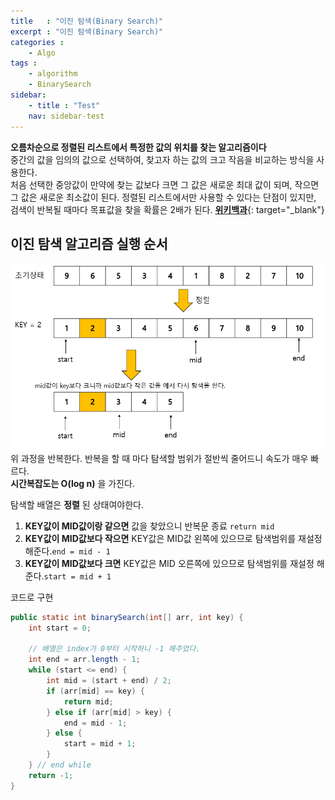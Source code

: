 ```yaml
---
title   : "이진 탐색(Binary Search)"
excerpt : "이진 탐색(Binary Search)"
categories : 
    - Algo
tags : 
    - algorithm
    - BinarySearch
sidebar:
    - title : "Test"
    nav: sidebar-test
---
```


__오름차순으로 정렬된 리스트에서 특정한 값의 위치를 찾는 알고리즘이다__  
중간의 값을 임의의 값으로 선택하여, 찾고자 하는 값의 크고 작음을 비교하는 방식을 사용한다.  
처음 선택한 중앙값이 만약에 찾는 값보다 크면 그 값은 새로운 최대 값이 되며, 작으면 그 값은 새로운 최소값이 된다. 정렬된 리스트에서만 사용할 수 있다는 단점이 있지만, 검색이 반복될 때마다 목표값을 찾을 확률은 2배가 된다. 
[__위키백과__](https://ko.wikipedia.org/wiki/%EC%9D%B4%EC%A7%84_%EA%B2%80%EC%83%89_%EC%95%8C%EA%B3%A0%EB%A6%AC%EC%A6%98){: target="_blank"}  

## 이진 탐색 알고리즘 실행 순서
![이진탐색](/assets/img/algorithm/bs.PNG) 
위 과정을 반복한다. 반복을 할 때 마다 탐색할 범위가 절반씩 줄어드니 속도가 매우 빠르다.   
__시간복잡도는 O(log n)__ 을 가진다.  

탐색할 배열은 __정렬__ 된 상태여야한다.  
1. __KEY값이 MID값이랑 같으면__ 값을 찾았으니 반복문 종료 `return mid`
2. __KEY값이 MID값보다 작으면__ KEY값은 MID값 왼쪽에 있으므로 탐색범위를 재설정 해준다.`end = mid - 1`
3. __KEY값이 MID값보다 크면__ KEY값은 MID 오른쪽에 있으므로 탐색범위를 재설정 해준다.`start = mid + 1`

코드로 구현
```java
public static int binarySearch(int[] arr, int key) {
    int start = 0; 

    // 배열은 index가 0부터 시작하니 -1 해주었다.
    int end = arr.length - 1;
    while (start <= end) {
        int mid = (start + end) / 2;
        if (arr[mid] == key) {
            return mid;
        } else if (arr[mid] > key) {
            end = mid - 1;
        } else {
            start = mid + 1;
        }
    } // end while
    return -1;
}
```
